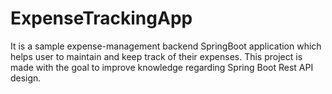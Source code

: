 # ExpenseTrackingApp
It is a sample expense-management backend SpringBoot application which helps user to maintain and keep track of their expenses. This project is made with the goal to improve knowledge regarding Spring Boot Rest API design.
